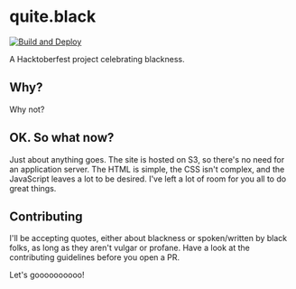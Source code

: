 # quite.black
[![Build and Deploy](https://img.shields.io/github/workflow/status/guillermoandrae/quite-black/s3-deploy?style=flat-square)](https://github.com/guillermoandrae/quite-black/actions/workflows/deploy.yml)

A Hacktoberfest project celebrating blackness.

## Why?
Why not?

## OK. So what now?
Just about anything goes. The site is hosted on S3, so there's no need for an application server. The HTML is simple, the CSS isn't complex, and the JavaScript leaves a lot to be desired. I've left a lot of room for you all to do great things.

## Contributing
I'll be accepting quotes, either about blackness or spoken/written by black folks, as long as they aren't vulgar or profane. Have a look at the contributing guidelines before you open a PR. 

Let's goooooooooo!
